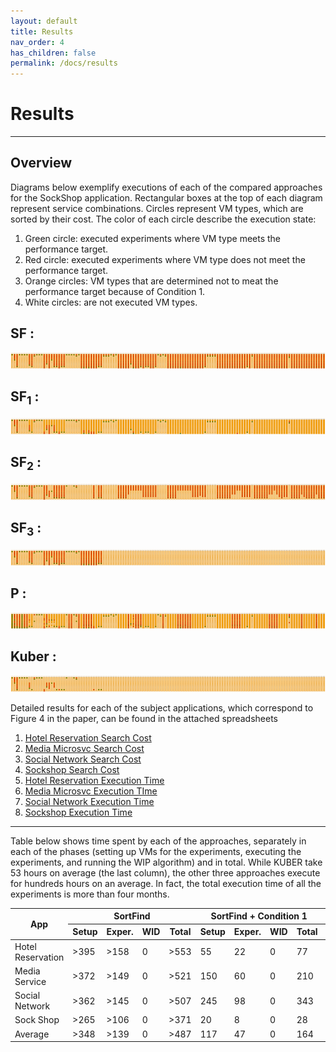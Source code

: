 ```yaml
---
layout: default
title: Results
nav_order: 4
has_children: false
permalink: /docs/results
---
```


# Results
---
    
## Overview

Diagrams below exemplify executions of each of the compared approaches for the SockShop application. 
Rectangular boxes at the top of each diagram represent service combinations. Circles represent VM types, which are sorted by their cost. 
The color of each circle describe the execution state:

1. Green circle:  executed experiments where VM type meets the performance target.
2. Red circle: executed experiments where VM type does not meet the performance target. 
3. Orange circles: VM types that are determined not to meat the performance target because of Condition 1.
4. White circles:  are not executed VM types.


## SF :

[![](../SF.png)](../SF.png)

## SF<sub>1</sub> :
[![](../SF1.png)](../SF1.png)

## SF<sub>2</sub> :

[![](../SF2.png)](../SF2.png)

## SF<sub>3</sub> :

[![](../SF3.png)](../SF3.png)

## P :

[![](../P.png)](../P.png)

## Kuber :

[![](../Kuber.png)](../Kuber.png)


Detailed results for each of the subject applications, which correspond to Figure 4 in the paper, can be found in the attached spreadsheets
1. [Hotel Reservation Search Cost](https://github.com/kubercostoptimizer/kubercostoptimizer.github.io/raw/main/Hotel_Reservation_search_cost.xlsx)
2. [Media Microsvc Search Cost](https://github.com/kubercostoptimizer/kubercostoptimizer.github.io/raw/main/Media_Microsvc_search_cost.xlsx)
3. [Social Network Search Cost](https://github.com/kubercostoptimizer/kubercostoptimizer.github.io/raw/main/Social_Network_search_cost.xlsx)
4. [Sockshop Search Cost](https://github.com/kubercostoptimizer/kubercostoptimizer.github.io/raw/main/sockshop_search_cost.xlsx)
5. [Hotel Reservation Execution Time](https://github.com/kubercostoptimizer/kubercostoptimizer.github.io/raw/main/Hotel_Reservation_exe_time.xlsx)
6. [Media Microsvc Execution TIme](https://github.com/kubercostoptimizer/kubercostoptimizer.github.io/raw/main/Media_microsvc_exe_time.xlsx)
7. [Social Network Execution Time](https://github.com/kubercostoptimizer/kubercostoptimizer.github.io/raw/main/Social_network_exe_time.xlsx)
8. [Sockshop Execution Time](https://github.com/kubercostoptimizer/kubercostoptimizer.github.io/raw/main/sockshop_exe_time.xlsx)

---

Table below shows time spent by each of the approaches, separately in each of
the phases (setting up VMs for the experiments, executing the experiments, and
running the WIP algorithm) and in total. While KUBER take 53 hours on average
(the last column), the other three approaches execute for hundreds hours on an
average. In fact, the total execution time of all the experiments is more than four months.

<table class="tg">
<thead>
  <tr>
    <th class="tg-c3ow" rowspan="2">App</th>
    <th class="tg-c3ow" colspan="4">SortFind</th>
    <th class="tg-c3ow" colspan="4">SortFind + Condition 1</th>
    <th class="tg-c3ow" colspan="4">SortFind + Condition 2</th>
    <th class="tg-c3ow" colspan="4">SortFind + Condition 3</th>
    <th class="tg-c3ow" colspan="4">Kuber</th>
  </tr>
  <tr>
    <th class="tg-c3ow">Setup</th>
    <th class="tg-c3ow">Exper.</th>
    <th class="tg-c3ow">WID</th>
    <th class="tg-c3ow">Total</th>
    <th class="tg-c3ow">Setup</th>
    <th class="tg-c3ow">Exper.</th>
    <th class="tg-c3ow">WID</th>
    <th class="tg-c3ow">Total</th>
    <th class="tg-c3ow">Setup</th>
    <th class="tg-c3ow">Exper.</th>
    <th class="tg-c3ow">WID</th>
    <th class="tg-c3ow">Total</th>
    <th class="tg-c3ow">Setup</th>
    <th class="tg-c3ow">Exper.</th>
    <th class="tg-c3ow">WID</th>
    <th class="tg-c3ow">Total</th>
    <th class="tg-c3ow">Setup</th>
    <th class="tg-c3ow">Exper.</th>
    <th class="tg-c3ow">WID</th>
    <th class="tg-c3ow">Total</th>
  </tr>
</thead>
<tbody>
  <tr>
    <td class="tg-c3ow">Hotel Reservation</td>
    <td class="tg-c3ow">&gt;395</td>
    <td class="tg-c3ow">&gt;158</td>
    <td class="tg-c3ow">0</td>
    <td class="tg-c3ow">&gt;553</td>
    <td class="tg-c3ow">55</td>
    <td class="tg-c3ow">22</td>
    <td class="tg-c3ow">0</td>
    <td class="tg-c3ow">77</td>
    <td class="tg-c3ow">150</td>
    <td class="tg-c3ow">60</td>
    <td class="tg-c3ow">16</td>
    <td class="tg-c3ow">226</td>
    <td class="tg-c3ow">55</td>
    <td class="tg-c3ow">22</td>
    <td class="tg-c3ow">2</td>
    <td class="tg-c3ow">79</td>
    <td class="tg-c3ow">15</td>
    <td class="tg-c3ow">6</td>
    <td class="tg-c3ow">7</td>
    <td class="tg-c3ow">28</td>
  </tr>
  <tr>
    <td class="tg-c3ow">Media Service</td>
    <td class="tg-c3ow">&gt;372</td>
    <td class="tg-c3ow">&gt;149</td>
    <td class="tg-c3ow">0</td>
    <td class="tg-c3ow">&gt;521</td>
    <td class="tg-c3ow">150</td>
    <td class="tg-c3ow">60</td>
    <td class="tg-c3ow">0</td>
    <td class="tg-c3ow">210</td>
    <td class="tg-c3ow">412</td>
    <td class="tg-c3ow">165</td>
    <td class="tg-c3ow">36</td>
    <td class="tg-c3ow">613</td>
    <td class="tg-c3ow">90</td>
    <td class="tg-c3ow">36</td>
    <td class="tg-c3ow">2</td>
    <td class="tg-c3ow">128</td>
    <td class="tg-c3ow">30</td>
    <td class="tg-c3ow">12</td>
    <td class="tg-c3ow">15</td>
    <td class="tg-c3ow">57</td>
  </tr>
  <tr>
    <td class="tg-c3ow">Social Network</td>
    <td class="tg-c3ow">&gt;362</td>
    <td class="tg-c3ow">&gt;145</td>
    <td class="tg-c3ow">0</td>
    <td class="tg-c3ow">&gt;507</td>
    <td class="tg-c3ow">245</td>
    <td class="tg-c3ow">98</td>
    <td class="tg-c3ow">0</td>
    <td class="tg-c3ow">343</td>
    <td class="tg-c3ow">322</td>
    <td class="tg-c3ow">129</td>
    <td class="tg-c3ow">26</td>
    <td class="tg-c3ow">477</td>
    <td class="tg-c3ow">357</td>
    <td class="tg-c3ow">143</td>
    <td class="tg-c3ow">5</td>
    <td class="tg-c3ow">505</td>
    <td class="tg-c3ow">58</td>
    <td class="tg-c3ow">23</td>
    <td class="tg-c3ow">22</td>
    <td class="tg-c3ow">103</td>
  </tr>
  <tr>
    <td class="tg-c3ow">Sock Shop</td>
    <td class="tg-c3ow">&gt;265</td>
    <td class="tg-c3ow">&gt;106</td>
    <td class="tg-c3ow">0</td>
    <td class="tg-c3ow">&gt;371</td>
    <td class="tg-c3ow">20</td>
    <td class="tg-c3ow">8</td>
    <td class="tg-c3ow">0</td>
    <td class="tg-c3ow">28</td>
    <td class="tg-c3ow">130</td>
    <td class="tg-c3ow">52</td>
    <td class="tg-c3ow">7</td>
    <td class="tg-c3ow">189</td>
    <td class="tg-c3ow">60</td>
    <td class="tg-c3ow">24</td>
    <td class="tg-c3ow">1</td>
    <td class="tg-c3ow">85</td>
    <td class="tg-c3ow">10</td>
    <td class="tg-c3ow">4</td>
    <td class="tg-c3ow">12</td>
    <td class="tg-c3ow">26</td>
  </tr>
  <tr>
    <td class="tg-c3ow">Average</td>
    <td class="tg-c3ow">&gt;348</td>
    <td class="tg-c3ow">&gt;139</td>
    <td class="tg-c3ow">0</td>
    <td class="tg-c3ow">&gt;487</td>
    <td class="tg-c3ow">117</td>
    <td class="tg-c3ow">47</td>
    <td class="tg-c3ow">0</td>
    <td class="tg-c3ow">164</td>
    <td class="tg-c3ow">253</td>
    <td class="tg-c3ow">101</td>
    <td class="tg-c3ow">21</td>
    <td class="tg-c3ow">375</td>
    <td class="tg-c3ow">140</td>
    <td class="tg-c3ow">56</td>
    <td class="tg-c3ow">2.5</td>
    <td class="tg-c3ow">198</td>
    <td class="tg-c3ow">28</td>
    <td class="tg-c3ow">11</td>
    <td class="tg-c3ow">14</td>
    <td class="tg-c3ow">53</td>
  </tr>
</tbody>
</table>
